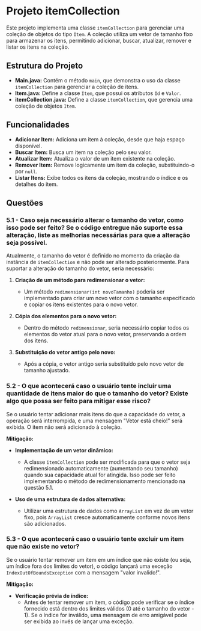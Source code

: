 # Projeto itemCollection

Este projeto implementa uma classe `itemCollection` para gerenciar uma coleção de objetos do tipo `Item`. A coleção utiliza um vetor de tamanho fixo para armazenar os itens, permitindo adicionar, buscar, atualizar, remover e listar os itens na coleção.

## Estrutura do Projeto

- **Main.java:** Contém o método `main`, que demonstra o uso da classe `itemCollection` para gerenciar a coleção de itens.
- **Item.java:** Define a classe `Item`, que possui os atributos `Id` e `Valor`.
- **itemCollection.java:** Define a classe `itemCollection`, que gerencia uma coleção de objetos `Item`.

## Funcionalidades

- **Adicionar Item:** Adiciona um item à coleção, desde que haja espaço disponível.
- **Buscar Item:** Busca um item na coleção pelo seu valor.
- **Atualizar Item:** Atualiza o valor de um item existente na coleção.
- **Remover Item:** Remove logicamente um item da coleção, substituindo-o por `null`.
- **Listar Itens:** Exibe todos os itens da coleção, mostrando o índice e os detalhes do item.

## Questões

### 5.1 - Caso seja necessário alterar o tamanho do vetor, como isso pode ser feito? Se o código entregue não suporte essa alteração, liste as melhorias necessárias para que a alteração seja possível.

Atualmente, o tamanho do vetor é definido no momento da criação da instância de `itemCollection` e não pode ser alterado posteriormente. Para suportar a alteração do tamanho do vetor, seria necessário:

1. **Criação de um método para redimensionar o vetor:**
   - Um método `redimensionar(int novoTamanho)` poderia ser implementado para criar um novo vetor com o tamanho especificado e copiar os itens existentes para o novo vetor.
   
2. **Cópia dos elementos para o novo vetor:**
   - Dentro do método `redimensionar`, seria necessário copiar todos os elementos do vetor atual para o novo vetor, preservando a ordem dos itens.

3. **Substituição do vetor antigo pelo novo:**
   - Após a cópia, o vetor antigo seria substituído pelo novo vetor de tamanho ajustado.

### 5.2 - O que acontecerá caso o usuário tente incluir uma quantidade de itens maior do que o tamanho do vetor? Existe algo que possa ser feito para mitigar esse risco?

Se o usuário tentar adicionar mais itens do que a capacidade do vetor, a operação será interrompida, e uma mensagem "Vetor está cheio!" será exibida. O item não será adicionado à coleção.

**Mitigação:**

- **Implementação de um vetor dinâmico:**
  - A classe `itemCollection` pode ser modificada para que o vetor seja redimensionado automaticamente (aumentando seu tamanho) quando sua capacidade atual for atingida. Isso pode ser feito implementando o método de redimensionamento mencionado na questão 5.1.
  
- **Uso de uma estrutura de dados alternativa:**
  - Utilizar uma estrutura de dados como `ArrayList` em vez de um vetor fixo, pois `ArrayList` cresce automaticamente conforme novos itens são adicionados.

### 5.3 - O que acontecerá caso o usuário tente excluir um item que não existe no vetor?

Se o usuário tentar remover um item em um índice que não existe (ou seja, um índice fora dos limites do vetor), o código lançará uma exceção `IndexOutOfBoundsException` com a mensagem "valor invalido!".

**Mitigação:**

- **Verificação prévia de índice:**
  - Antes de tentar remover um item, o código pode verificar se o índice fornecido está dentro dos limites válidos (0 até o tamanho do vetor - 1). Se o índice for inválido, uma mensagem de erro amigável pode ser exibida ao invés de lançar uma exceção.

